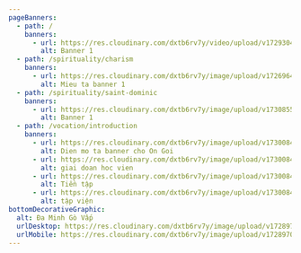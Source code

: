 ```yaml
---
pageBanners:
  - path: /
    banners:
      - url: https://res.cloudinary.com/dxtb6rv7y/video/upload/v1729304733/Baner_1920_576_nen_glbu8c.mp4
        alt: Banner 1
  - path: /spirituality/charism
    banners:
      - url: https://res.cloudinary.com/dxtb6rv7y/image/upload/v1726964841/1_twhvhe.webp
        alt: Mieu ta banner 1
  - path: /spirituality/saint-dominic
    banners:
      - url: https://res.cloudinary.com/dxtb6rv7y/image/upload/v1730855714/baner_Daminh_ok_r3imyj.jpg
        alt: Banner 1
  - path: /vocation/introduction
    banners:
      - url: https://res.cloudinary.com/dxtb6rv7y/image/upload/v1730084863/4_ecga2z.jpg
        alt: Dien mo ta banner cho On Goi
      - url: https://res.cloudinary.com/dxtb6rv7y/image/upload/v1730084895/5_adx90e.jpg
        alt: giai doan hoc vien
      - url: https://res.cloudinary.com/dxtb6rv7y/image/upload/v1730084862/3_sfx7jh.jpg
        alt: Tiền tập
      - url: https://res.cloudinary.com/dxtb6rv7y/image/upload/v1730084862/2_lajwxe.jpg
        alt: tập viện
bottomDecorativeGraphic:
  alt: Đa Minh Gò Vấp
  urlDesktop: https://res.cloudinary.com/dxtb6rv7y/image/upload/v1728970147/LUON_SONG_1_ok_honkec.svg
  urlMobile: https://res.cloudinary.com/dxtb6rv7y/image/upload/v1728970147/LUON_SONG_1_ok_honkec.svg
---
```

